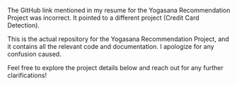 The GitHub link mentioned in my resume for the Yogasana Recommendation Project was incorrect. It pointed to a different project (Credit Card Detection).

This is the actual repository 
for the Yogasana Recommendation Project, and it contains all the relevant code and documentation. I apologize for any confusion caused.

Feel free to explore the project details below and reach out for any further clarifications!  

